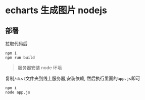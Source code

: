 # echarts 生成图片 nodejs

## 部署

拉取代码后

```
npm i
npm run build
```

> 服务器安装 node 环境

复制`/dist`文件夹到线上服务器,安装依赖, 然后执行里面的`app.js`即可

```
npm i
node app.js
```

